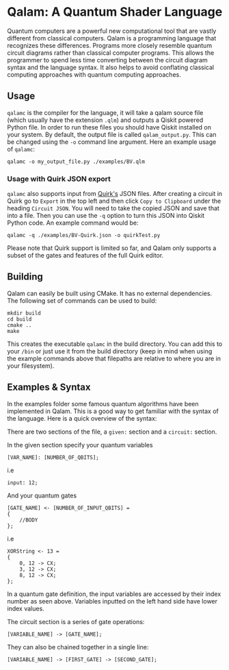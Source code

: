 # Qalam: A Quantum Shader Language
Quantum computers are a powerful new computational tool that are vastly different from classical computers. Qalam is a programming language that recognizes these differences. Programs more closely resemble quantum circuit diagrams rather than classical computer programs. This allows the programmer to spend less time converting between the circuit diagram syntax and the language syntax. It also helps to avoid conflating classical computing approaches with quantum computing approaches.

## Usage

`qalamc` is the compiler for the language, it will take a qalam source file (which usually have the extension `.qlm`) and outputs a Qiskit powered Python file. In order to run these files you should have Qiskit installed on your system. By default, the output file is called `qalam_output.py`. This can be changed using the `-o` command line argument. Here an example usage of `qalamc`:

```
qalamc -o my_output_file.py ./examples/BV.qlm
```

### Usage with Quirk JSON export
`qalamc` also supports input from [Quirk's](https://algassert.com/quirk) JSON files. After creating a circuit in Quirk go to `Export` in the top left and then click `Copy to Clipboard` under the heading `Circuit JSON`. You will need to take the copied JSON and save that into a file. Then you can use the `-q` option to turn this JSON into Qiskit Python code. An example command would be:

```
qalamc -q ./examples/BV-Quirk.json -o quirkTest.py
```

Please note that Quirk support is limited so far, and Qalam only supports a subset of the gates and features of the full Quirk editor.

## Building
Qalam can easily be built using CMake. It has no external dependencies. The following set of commands can be used to build:
```
mkdir build
cd build
cmake ..
make
```

This creates the executable `qalamc` in the build directory. You can add this to your `/bin` or just use it from the build directory (keep in mind when using the example commands above that filepaths are relative to where you are in your filesystem).

## Examples & Syntax

In the examples folder some famous quantum algorithms have been implemented in Qalam. This is a good way to get familiar with the syntax of the language. Here is a quick overview of the syntax:

There are two sections of the file, a `given:` section and a `circuit:` section.

In the given section specify your quantum variables
```
[VAR_NAME]: [NUMBER_OF_QBITS];
```
i.e
```
input: 12;
```
And your quantum gates
```
[GATE_NAME] <- [NUMBER_OF_INPUT_QBITS] =
{
    //BODY
};
```
i.e
```
XORString <- 13 =
{
    0, 12 -> CX;
    3, 12 -> CX;
    8, 12 -> CX;
};
```
In a quantum gate definition, the input variables are accessed by their index number as seen above. Variables inputted on the left hand side have lower index values.

The circuit section is a series of gate operations:
```
[VARIABLE_NAME] -> [GATE_NAME];
```
They can also be chained together in a single line:
```
[VARIABLE_NAME] -> [FIRST_GATE] -> [SECOND_GATE];
```

